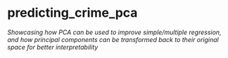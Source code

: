 # predicting_crime_pca
*Showcasing how PCA can be used to improve simple/multiple regression, and how principal components can be transformed back to their original space for better interpretability*
